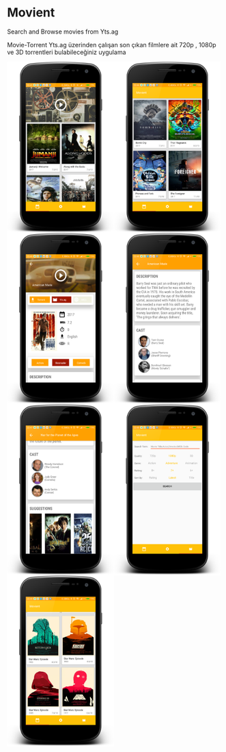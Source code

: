 # Movient
Search and Browse movies from Yts.ag


Movie-Torrent Yts.ag üzerinden çalışan son çıkan filmlere ait 720p , 1080p ve 3D torrentleri bulabileceğiniz uygulama

<img align="left" width="250" height="400" src="screenshot/device-2018-03-07-224305.png">
<img align="left" width="250" height="400" src="screenshot/device-2018-03-07-224426.png">
<img align="left" width="250" height="400" src="screenshot/device-2018-03-07-224552.png">
<img align="left" width="250" height="400" src="screenshot/device-2018-03-07-224629.png">
<img align="left" width="250" height="400" src="screenshot/device-2018-03-07-224754.png">
<img align="left" width="250" height="400" src="screenshot/device-2018-03-07-224850.png">
<img align="left" width="250" height="400" src="screenshot/device-2018-03-07-224948.png">

